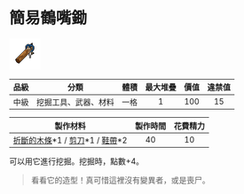 # 簡易鶴嘴鋤

![img](images/item_pic_JYHZC.png)

|品級|分類|體積|最大堆疊|價值|違禁值|
|:--:|:--:|:--:|:--:|:--:|:--:|
|中級|挖掘工具、武器、材料|一格|1|100|15|

|製作材料|製作時間|花費精力|
|:--:|:--:|:--:|
|[折斷的木條](159-折斷的木條.md)\*1 / [剪刀](152-剪刀.md)\*1 / [鞋帶](124-鞋帶.md)\*2|40|10|

可以用它進行挖掘。挖掘時，點數+4。

> 看看它的造型！真可惜這裡沒有變異者，或是喪尸。
